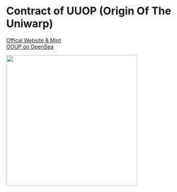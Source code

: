 # Contract of UUOP (Origin Of The Uniwarp)

[Offical Website & Mint](https://uniwarp.xyz/)  
[OOUP on OpenSea](https://opensea.io/collection/ooup)

<img src="https://openseauserdata.com/files/9dcb84eed204e8ec989aafafb3079a4b.png" width="350" >
